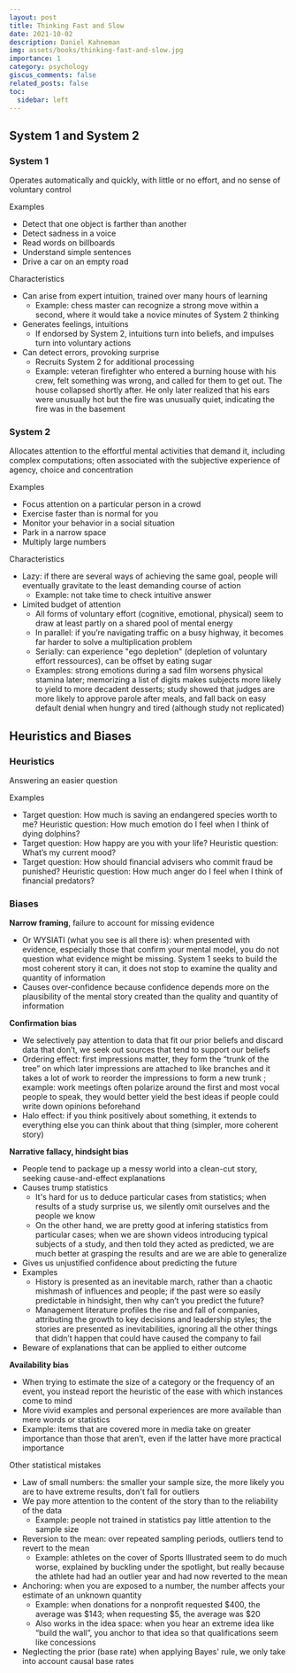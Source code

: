```yaml
---
layout: post
title: Thinking Fast and Slow
date: 2021-10-02
description: Daniel Kahneman
img: assets/books/thinking-fast-and-slow.jpg
importance: 1
category: psychology
giscus_comments: false
related_posts: false
toc:
  sidebar: left
---
```


## System 1 and System 2

### System 1

Operates automatically and quickly, with little or no effort, and no sense of voluntary control

Examples
  - Detect that one object is farther than another
  - Detect sadness in a voice
  - Read words on billboards
  - Understand simple sentences
  - Drive a car on an empty road

Characteristics
  - Can arise from expert intuition, trained over many hours of learning
      - Example: chess master can recognize a strong move within a second, where it would take a novice minutes of System 2 thinking
  - Generates feelings, intuitions
      - If endorsed by System 2, intuitions turn into beliefs, and impulses turn into voluntary actions
  - Can detect errors, provoking surprise
      - Recruits System 2 for additional processing
      - Example: veteran firefighter who entered a burning house with his crew, felt something was wrong, and called for them to get out. The house collapsed shortly after. He only later realized that his ears were unusually hot but the fire was unusually quiet, indicating the fire was in the basement
      
### System 2

Allocates attention to the effortful mental activities that demand it, including complex computations; often associated with the subjective experience of agency, choice and concentration

Examples
  - Focus attention on a particular person in a crowd
  - Exercise faster than is normal for you
  - Monitor your behavior in a social situation
  - Park in a narrow space
  - Multiply large numbers
  
Characteristics
  - Lazy: if there are several ways of achieving the same goal, people will eventually gravitate to the least demanding course of action
      - Example: not take time to check intuitive answer
  - Limited budget of attention
      - All forms of voluntary effort (cognitive, emotional, physical) seem to draw at least partly on a shared pool of mental energy
      - In parallel: if you’re navigating traffic on a busy highway, it becomes far harder to solve a multiplication problem
      - Serially: can experience "ego depletion" (depletion of voluntary effort ressources), can be offset by eating sugar
      - Examples: strong emotions during a sad film worsens physical stamina later; memorizing a list of digits makes subjects more likely to yield to more decadent desserts; study showed that judges are more likely to approve parole after meals, and fall back on easy default denial when hungry and tired (although study not replicated)
      
## Heuristics and Biases

### Heuristics

Answering an easier question

Examples
  - Target question: How much is saving an endangered species worth to me? Heuristic question: How much emotion do I feel when I think of dying dolphins?
  - Target question: How happy are you with your life? Heuristic question: What’s my current mood?
  - Target question: How should financial advisers who commit fraud be punished? Heuristic question: How much anger do I feel when I think of financial predators?

### Biases
**Narrow framing**, failure to account for missing evidence
  - Or WYSIATI (what you see is all there is): when presented with evidence, especially those that confirm your mental model, you do not question what evidence might be missing. System 1 seeks to build the most coherent story it can, it does not stop to examine the quality and quantity of information
  - Causes over-confidence because confidence depends more on the plausibility of the mental story created than the quality and quantity of information

**Confirmation bias**
  - We selectively pay attention to data that fit our prior beliefs and discard data that don’t, we seek out sources that tend to support our beliefs
  - Ordering effect: first impressions matter, they form the “trunk of the tree” on which later impressions are attached to like branches and it takes a lot of work to reorder the impressions to form a new trunk ; example: work meetings often polarize around the first and most vocal people to speak, they would better yield the best ideas if people could write down opinions beforehand
  - Halo effect: if you think positively about something, it extends to everything else you can think about that thing (simpler, more coherent story)

**Narrative fallacy, hindsight bias**
  - People tend to package up a messy world into a clean-cut story, seeking cause-and-effect explanations
  - Causes trump statistics
      - It's hard for us to deduce particular cases from statistics; when results of a study surprise us, we silently omit ourselves and the people we know
      - On the other hand, we are pretty good at infering statistics from particular cases; when we are shown videos introducing typical subjects of a study, and then told they acted as predicted, we are much better at grasping the results and are we are able to generalize
  - Gives us unjustified confidence about predicting the future
  - Examples
      - History is presented as an inevitable march, rather than a chaotic mishmash of influences and people; if the past were so easily predictable in hindsight, then why can’t you predict the future?
      - Management literature profiles the rise and fall of companies, attributing the growth to key decisions and leadership styles; the stories are presented as inevitabilities, ignoring all the other things that didn’t happen that could have caused the company to fail
  - Beware of explanations that can be applied to either outcome
  
**Availability bias**
  - When trying to estimate the size of a category or the frequency of an event, you instead report the heuristic of the ease with which instances come to mind
  - More vivid examples and personal experiences are more available than mere words or statistics
  - Example: items that are covered more in media take on greater importance than those that aren’t, even if the latter have more practical importance

Other statistical mistakes
  - Law of small numbers: the smaller your sample size, the more likely you are to have extreme results, don't fall for outliers
  - We pay more attention to the content of the story than to the reliability of the data
      - Example: people not trained in statistics pay little attention to the sample size
  - Reversion to the mean: over repeated sampling periods, outliers tend to revert to the mean
      - Example: athletes on the cover of Sports Illustrated seem to do much worse, explained by buckling under the spotlight, but really because the athlete had had an outlier year and had now reverted to the mean
  - Anchoring: when you are exposed to a number, the number affects your estimate of an unknown quantity
      - Example: when donations for a nonprofit requested $400, the average was $143; when requesting $5, the average was $20
      - Also works in the idea space: when you hear an extreme idea like “build the wall”, you anchor to that idea so that qualifications seem like concessions
  - Neglecting the prior (base rate) when applying Bayes' rule, we only take into account causal base rates